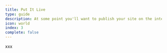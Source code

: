 ```yaml
---
title: Put It Live
type: guide
description: At some point you'll want to publish your site on the internet. This guide covers simple deployment to AWS S3 & Cloudfront, which is cheap, reliable and easy to manage.
icon: world
index: 3
complete: false
---
```

xxx